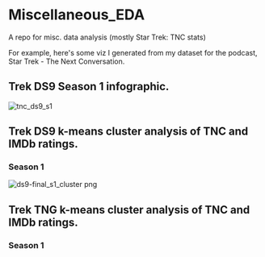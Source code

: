 # Miscellaneous_EDA
A repo for misc. data analysis (mostly Star Trek: TNC stats)

For example, here's some viz I generated from my dataset for the podcast, Star Trek - The Next Conversation.

## Trek DS9 Season 1 infographic.

![tnc_ds9_s1](https://github.com/TristanLouthRobins/Miscellaneous_EDA/assets/62044678/32acd32f-38a2-4b86-abca-cea720fbc19e)

## Trek DS9 k-means cluster analysis of TNC and IMDb ratings. 
### Season 1
![ds9-final_s1_cluster png](https://user-images.githubusercontent.com/62044678/236374380-1092b3f6-c67a-4373-a646-8ee109358953.png)

## Trek TNG k-means cluster analysis of TNC and IMDb ratings. 
### Season 1


